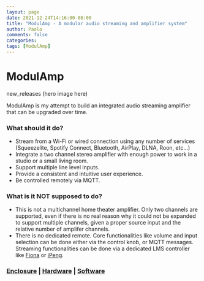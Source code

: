 ```yaml
---
layout: page
date: 2021-12-24T14:16:00-08:00
title: "ModulAmp - A modular audio streaming and amplifier system"
author: Paolo
comments: false
categories:
tags: [ModulAmp]
---
```

# ModulAmp
<span class="material-icons-round">new_releases</span> (hero image here)

ModulAmp is my attempt to build an integrated audio streaming amplifier that can be upgraded over time. 

### What should it do?
* Stream from a Wi-Fi or wired connection using any number of services (Squeezelite, Spotify Connect, Bluetooth, AirPlay, DLNA, Roon, etc...)
* Integrate a two channel stereo amplifier with enough power to work in a studio or a small living room.
* Support multiple line level inputs.
* Provide a consistent and intuitive user experience.
* Be controlled remotely via MQTT.

### What is it NOT supposed to do?
* This is not a multichannel home theater amplifier. Only two channels are supported, even if there is no real reason why it could not be expanded to support multiple channels, given a proper source input and the relative number of amplifer channels.
* There is no dedicated remote. Core functionalities like volume and input selection can be done either via the control knob, or MQTT messages. Streaming functionalities can be done via a dedicated LMS controller like [Fiona](https://fionamusic.app) or [iPeng](http://penguinlovesmusic.de/ipeng-8/).

### [__Enclosure__](enclosure.html) | [__Hardware__](hardware.html) | [__Software__](software.html)


